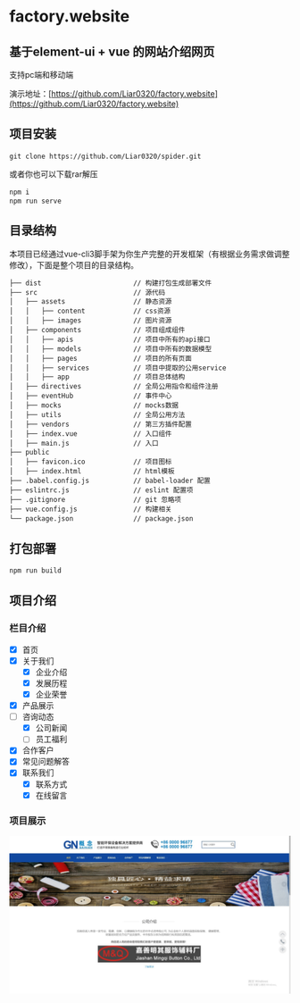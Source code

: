 # factory.website
## 基于element-ui + vue 的网站介绍网页 

支持pc端和移动端

演示地址：[https://github.com/Liar0320/factory.website](https://github.com/Liar0320/factory.website)

## 项目安装
```
git clone https://github.com/Liar0320/spider.git
```
或者你也可以下载rar解压
```
npm i 
npm run serve
```

## 目录结构
本项目已经通过vue-cli3脚手架为你生产完整的开发框架（有根据业务需求做调整修改），下面是整个项目的目录结构。
```bash
├── dist                       // 构建打包生成部署文件
├── src                        // 源代码
│   ├── assets                 // 静态资源
│   │   ├── content            // css资源
│   │   ├── images             // 图片资源
│   ├── components             // 项目组成组件
│   │   ├── apis               // 项目中所有的api接口
│   │   ├── models             // 项目中所有的数据模型
│   │   ├── pages              // 项目的所有页面
│   │   ├── services           // 项目中提取的公用service
│   │   ├── app                // 项目总体结构
│   ├── directives             // 全局公用指令和组件注册
│   ├── eventHub               // 事件中心
│   ├── mocks                  // mocks数据
│   ├── utils                  // 全局公用方法
│   ├── vendors                // 第三方插件配置
│   ├── index.vue              // 入口组件
│   ├── main.js                // 入口
├── public                    
│   ├── favicon.ico            // 项目图标    
│   ├── index.html             // html模板    
├── .babel.config.js           // babel-loader 配置
├── eslintrc.js                // eslint 配置项
├── .gitignore                 // git 忽略项
├── vue.config.js              // 构建相关
└── package.json               // package.json
```
## 打包部署
```bash
npm run build
```
## 项目介绍
### 栏目介绍
- [x] 首页
- [x] 关于我们  
   - [x] 企业介绍
   - [x] 发展历程
   - [x] 企业荣誉 
- [x] 产品展示
- [ ] 咨询动态
    - [x] 公司新闻
    - [ ] 员工福利
- [x] 合作客户
- [x] 常见问题解答
- [x] 联系我们
    - [x] 联系方式
    - [x] 在线留言

### 项目展示
![首页](res/home.jpg)